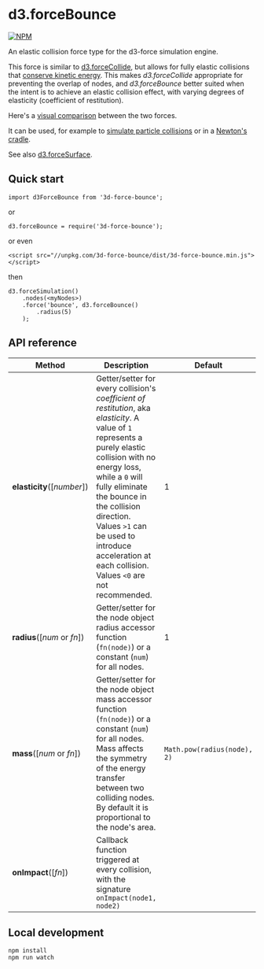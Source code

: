 # d3.forceBounce

[![NPM](https://nodei.co/npm/d3-force-bounce.png?compact=true)](https://nodei.co/npm/d3-force-bounce/)

An elastic collision force type for the d3-force simulation engine.

This force is similar to [d3.forceCollide](https://github.com/d3/d3-force#forceCollide), but allows for fully elastic collisions that [conserve kinetic energy](https://en.wikipedia.org/wiki/Momentum#Elastic_collisions). This makes <i>d3.forceCollide</i> appropriate for preventing the overlap of nodes, and <i>d3.forceBounce</i> better suited when the intent is to achieve an elastic collision effect, with varying degrees of elasticity (coefficient of restitution).

Here's a [visual comparison](https://bl.ocks.org/vasturiano/ea5f3488bf649fa3a5567dbaef7bfe17) between the two forces.

It can be used, for example to [simulate particle collisions](https://bl.ocks.org/vasturiano/2992bcb530bc2d64519c5b25201492fd) or in a [Newton's cradle](https://bl.ocks.org/vasturiano/0a05e58d5122cde888793c374d587aac).

See also [d3.forceSurface](https://github.com/vasturiano/d3-force-surface).

## Quick start

```
import d3ForceBounce from '3d-force-bounce';
```
or
```
d3.forceBounce = require('3d-force-bounce');
```
or even
```
<script src="//unpkg.com/3d-force-bounce/dist/3d-force-bounce.min.js"></script>
```
then
```
d3.forceSimulation()
    .nodes(<myNodes>)
    .force('bounce', d3.forceBounce()
        .radius(5)   
    );
```

## API reference

| Method | Description | Default |
| ------------------ | -------------------------------------------------------------------------------------------------------------------------- | ------------- |
| <b>elasticity</b>([<i>number</i>]) | Getter/setter for every collision's <i>coefficient of restitution</i>, aka <i>elasticity</i>. A value of `1` represents a purely elastic collision with no energy loss, while a `0` will fully eliminate the bounce in the collision direction. Values `>1` can be used to introduce acceleration at each collision. Values `<0` are not recommended. | 1 |
| <b>radius</b>([<i>num</i> or <i>fn</i>]) | Getter/setter for the node object radius accessor function (`fn(node)`) or a constant (`num`) for all nodes. | 1 |
| <b>mass</b>([<i>num</i> or <i>fn</i>]) | Getter/setter for the node object mass accessor function (`fn(node)`) or a constant (`num`) for all nodes. Mass affects the symmetry of the energy transfer between two colliding nodes. By default it is proportional to the node's area. | `Math.pow(radius(node), 2)` |
| <b>onImpact</b>([<i>fn</i>]) | Callback function triggered at every collision, with the signature `onImpact(node1, node2)`  ||

## Local development

```
npm install
npm run watch
```
